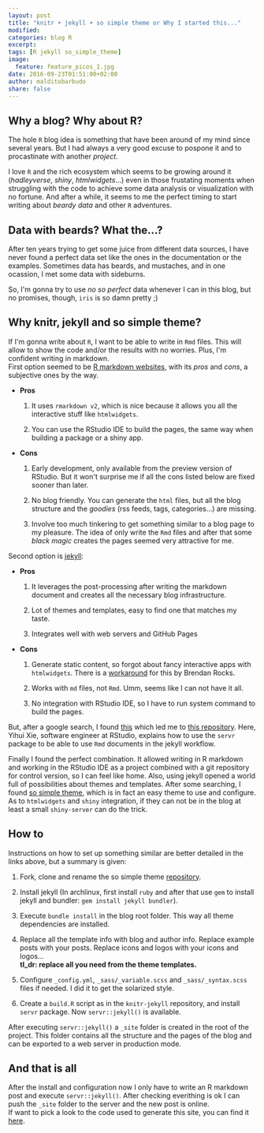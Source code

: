 ```yaml
---
layout: post
title: "knitr + jekyll + so simple theme or Why I started this..."
modified:
categories: blog R
excerpt:
tags: [R jekyll so_simple_theme]
image:
  feature: feature_picos_1.jpg
date: 2016-09-23T01:51:00+02:00
author: malditobarbudo
share: false
---
```




## Why a blog? Why about R?

The hole `R` blog idea is something that have been around of my mind since
several years. But I had always a very good excuse to pospone it and to
procastinate with another *project*.

I love `R` and the rich ecosystem which seems to be growing around it
(*hadleyverse*, *shiny*, *htmlwidgets*...) even in those frustating moments when
struggling with the code to achieve some data analysis or
visualization with no fortune. And after a while, it seems to me the perfect
timing to start writing about *beardy data* and other `R` adventures.

## Data with beards? What the...?

After ten years trying to get some juice from different data sources, I have
never found a perfect data set like the ones in the documentation or the
examples. Sometimes data has beards, and mustaches, and in one ocassion, I met
some data with sideburns.

So, I'm gonna try to use *no so perfect* data whenever I can in this blog, but
no promises, though, `iris` is so damn pretty ;)

## Why knitr, jekyll and so simple theme?

If I'm gonna write about `R`, I want to be able to write in `Rmd` files. This
will allow to show the code and/or the results with no worries. Plus, I'm
confident writing in markdown.  
First option seemed to be
[R markdown websites](http://rmarkdown.rstudio.com/rmarkdown_websites.html),
with its *pros* and *cons*, a subjective ones by the way.

  + **Pros**
  
    1. It uses `rmarkdown v2`, which is nice because it allows you all the
       interactive stuff like `htmlwidgets`.
    
    1. You can use the RStudio IDE to build the pages, the same way when
       building a package or a shiny app.
  
  + **Cons**
  
    1. Early development, only available from the preview version of RStudio.
       But it won't surprise me if all the cons listed below are fixed sooner
       than later.
    
    1. No blog friendly. You can generate the `html` files, but all the blog
       structure and the *goodies* (rss feeds, tags, categories...) are missing.
    
    1. Involve too much tinkering to get something similar to a blog page to my
       pleasure. The idea of only write the `Rmd` files and after that some
       *black magic* creates the pages seemed very attractive for me.
       
Second option is [jekyll](https://jekyllrb.com/):

  + **Pros**
  
    1. It leverages the post-processing after writing the markdown document and
       creates all the necessary blog infrastructure.
    
    1. Lot of themes and templates, easy to find one that matches my taste.
    
    1. Integrates well with web servers and GitHub Pages
  
  + **Cons**
  
    1. Generate static content, so forgot about fancy interactive apps with
       `htmlwidgets`. There is a
       [workaround](https://github.com/yihui/knitr-jekyll/issues/8) for this by
       Brendan Rocks.
    
    1. Works with `md` files, not `Rmd`. Umm, seems like I can not have it all.
    
    1. No integration with RStudio IDE, so I have to run system command to
       build the pages.

But, after a google search, I found
[this](https://brendanrocks.com/blogging-with-rmarkdown-knitr-jekyll/) which
led me to
[this repository](https://github.com/yihui/knitr-jekyll). Here,
Yihui Xie, software engineer at RStudio, explains how to use the `servr`
package to be able to use `Rmd` documents in the jekyll workflow.

Finally I found the perfect combination. It allowed writing in R markdown and working
in the RStudio IDE as a project combined with a git repository for control version,
so I can feel like home. Also, using jekyll opened a world full of possibilities
about themes and templates. After some searching, I found
[so simple theme](https://mmistakes.github.io/so-simple-theme/), which is in
fact an easy theme to use and configure.  
As to `htmlwidgets` and `shiny` integration, if they can not be in the blog
at least a small `shiny-server` can do the trick.

## How to

Instructions on how to set up something similar are better detailed in the links
above, but a summary is given:

1. Fork, clone and rename the so simple theme
   [repository](https://github.com/mmistakes/so-simple-theme).

1. Install jekyll (In archlinux, first install `ruby` and after that use
   `gem` to install jekyll and bundler: `gem install jekyll bundler`).

1. Execute `bundle install` in the blog root folder. This way all theme
   dependencies are installed.

1. Replace all the template info with blog and author info. Replace example
   posts with your posts. Replace icons and logos with your icons and logos...  
   **tl_dr: replace all you need from the theme templates.**

1. Configure `_config.yml`, `_sass/_variable.scss` and `_sass/_syntax.scss` files
   if needed. I did it to get the solarized style.

1. Create a `build.R` script as in the `knitr-jekyll` repository, and install
   `servr` package. Now `servr::jekyll()` is available.

After executing `servr::jekyll()` a `_site` folder is created in the root of
the project. This folder contains all the structure and the pages of
the blog and can be exported to a web server in production mode.  

## And that is all

After the install and configuration now I only have to write an R markdown
post and execute `servr::jekyll()`. After checking everithing is ok I can
push the `_site` folder to the server and the new post is online.  
If want to pick a look to the code used to generate this site, you can find it
[here](https://github.com/MalditoBarbudo/beardy_data).

